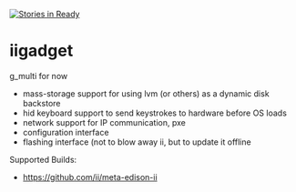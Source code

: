 [![Stories in Ready](https://badge.waffle.io/ii/iigadget.png?label=ready&title=Ready)](https://waffle.io/ii/iigadget)

# iigadget

g_multi for now

* mass-storage support for using lvm (or others) as a dynamic disk backstore
* hid keyboard support to send keystrokes to hardware before OS loads
* network support for IP communication, pxe
* configuration interface
* flashing interface (not to blow away ii, but to update it offline
 

Supported Builds:

* https://github.com/ii/meta-edison-ii
